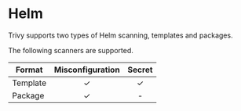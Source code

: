 # Helm

Trivy supports two types of Helm scanning, templates and packages.

The following scanners are supported.

| Format   | Misconfiguration | Secret |
| -------- | :--------------: | :----: |
| Template |        ✓         |   ✓    |
| Package  |        ✓         |   -    |